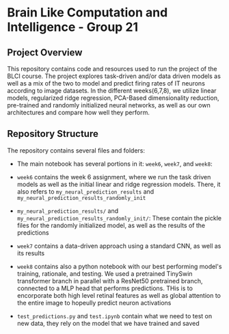 # Brain Like Computation and Intelligence - Group 21

## Project Overview

This repository contains code and resources used to run the project of the BLCI course. The project explores task-driven and/or data driven models as well as a mix of the two to model and predict firing rates of IT neurons according to image datasets. In the different weeks(6,7,8), we utilize linear models, regularized ridge regression, PCA-Based dimensionality reduction, pre-trained and randomly initialized neural networks, as well as our own architectures and compare how well they perform.

## Repository Structure

The repository contains several files and folders:

- The main notebook has several portions in it: `week6`, `week7`, and `week8`:

- `week6` contains the week 6 assignment, where we run the task driven models as well as the initial linear and ridge regression models. There, it also refers to `my_neural_prediction_results` and `my_neural_prediction_results_randomly_init`

- `my_neural_prediction_results/` and `my_neural_prediction_results_randomly_init/`: These contain the pickle files for the randomly initialized model, as well as the results of the predictions

- `week7` contains a data-driven approach using a standard CNN, as well as its results

- `week8` contains also a python notebook with our best performing model's training, rationale, and testing. We used a pretrained TinySwin transformer branch in parallel with a ResNet50 pretrained branch, connected to a MLP head that performs predictions. THis is to encorporate both high level retinal features as well as global attention to the entire image to hopeully predict neuron activations

- `test_predictions.py` and `test.ipynb` contain what we need to test on new data, they rely on the model that we have trained and saved